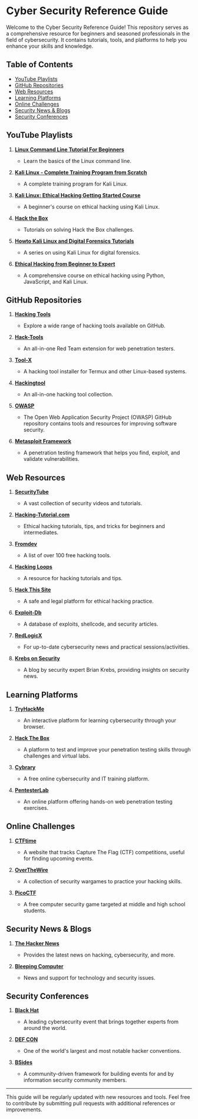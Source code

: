 # Cyber Security Reference Guide

Welcome to the Cyber Security Reference Guide! This repository serves as a comprehensive resource for beginners and seasoned professionals in the field of cybersecurity. It contains tutorials, tools, and platforms to help you enhance your skills and knowledge.

## Table of Contents
- [YouTube Playlists](#youtube-playlists)
- [GitHub Repositories](#github-repositories)
- [Web Resources](#web-resources)
- [Learning Platforms](#learning-platforms)
- [Online Challenges](#online-challenges)
- [Security News & Blogs](#security-news--blogs)
- [Security Conferences](#security-conferences)

## YouTube Playlists

1. **[Linux Command Line Tutorial For Beginners](https://www.youtube.com/playlist?list=PLS1QulWo1RIb9WVQGJ_vh-RQusbZgO_As)**
   - Learn the basics of the Linux command line.

2. **[Kali Linux - Complete Training Program from Scratch](https://www.youtube.com/playlist?list=PLnjNR4-S-EVqfJWovxEJyb7I0IOkKkoYM)**
   - A complete training program for Kali Linux.

3. **[Kali Linux: Ethical Hacking Getting Started Course](https://www.youtube.com/playlist?list=PLhfrWIlLOoKMe1Ue0IdeULQvEgCgQ3a1B)**
   - A beginner's course on ethical hacking using Kali Linux.

4. **[Hack the Box](https://www.youtube.com/playlist?list=PLknBjWBf926opBiorTcUKbh8XKHNbqoOE)**
   - Tutorials on solving Hack the Box challenges.

5. **[Howto Kali Linux and Digital Forensics Tutorials](https://www.youtube.com/playlist?list=PLoemDQII_b-5BWi1q_H61nUSyoc1HxxQ_)**
   - A series on using Kali Linux for digital forensics.

6. **[Ethical Hacking from Beginner to Expert](https://www.youtube.com/watch?v=jDRBST0_3tk&list=PLL4mtmkTOEwTco-8_mErG-zQy3f15F3aO)**
   - A comprehensive course on ethical hacking using Python, JavaScript, and Kali Linux.

## GitHub Repositories

1. **[Hacking Tools](https://github.com/topics/hacking-tools)**
   - Explore a wide range of hacking tools available on GitHub.

2. **[Hack-Tools](https://github.com/LasCC/Hack-Tools)**
   - An all-in-one Red Team extension for web penetration testers.

3. **[Tool-X](https://github.com/rajkumardusad/Tool-X)**
   - A hacking tool installer for Termux and other Linux-based systems.

4. **[Hackingtool](https://github.com/Z4nzu/hackingtool)**
   - An all-in-one hacking tool collection.

5. **[OWASP](https://github.com/OWASP)**
   - The Open Web Application Security Project (OWASP) GitHub repository contains tools and resources for improving software security.

6. **[Metasploit Framework](https://github.com/rapid7/metasploit-framework)**
   - A penetration testing framework that helps you find, exploit, and validate vulnerabilities.

## Web Resources

1. **[SecurityTube](http://www.securitytube.net/user/Vivek-Ramachandran)**
   - A vast collection of security videos and tutorials.

2. **[Hacking-Tutorial.com](https://www.hacking-tutorial.com/#sthash.FOv4jQnU.JAtJSXFc.dpbs)**
   - Ethical hacking tutorials, tips, and tricks for beginners and intermediates.

3. **[Fromdev](https://www.fromdev.com/2014/09/free-hacking-tools-hacker.html)**
   - A list of over 100 free hacking tools.

4. **[Hacking Loops](https://www.hackingloops.com/android-tips/)**
   - A resource for hacking tutorials and tips.

5. **[Hack This Site](https://www.hackthissite.org/register)**
   - A safe and legal platform for ethical hacking practice.

6. **[Exploit-Db](https://www.exploit-db.com/)**
   - A database of exploits, shellcode, and security articles.

7. **[RedLogicX](https://redlogicx.com)**
   - For up-to-date cybersecurity news and practical sessions/activities.

8. **[Krebs on Security](https://krebsonsecurity.com/)**
   - A blog by security expert Brian Krebs, providing insights on security news.

## Learning Platforms

1. **[TryHackMe](https://tryhackme.com/why-subscribe)**
   - An interactive platform for learning cybersecurity through your browser.

2. **[Hack The Box](https://www.hackthebox.com/)**
   - A platform to test and improve your penetration testing skills through challenges and virtual labs.

3. **[Cybrary](https://www.cybrary.it/)**
   - A free online cybersecurity and IT training platform.

4. **[PentesterLab](https://www.pentesterlab.com/)**
   - An online platform offering hands-on web penetration testing exercises.

## Online Challenges

1. **[CTFtime](https://ctftime.org/)**
   - A website that tracks Capture The Flag (CTF) competitions, useful for finding upcoming events.

2. **[OverTheWire](https://overthewire.org/wargames/)**
   - A collection of security wargames to practice your hacking skills.

3. **[PicoCTF](https://picoctf.org/)**
   - A free computer security game targeted at middle and high school students.

## Security News & Blogs

1. **[The Hacker News](https://thehackernews.com/)**
   - Provides the latest news on hacking, cybersecurity, and more.

2. **[Bleeping Computer](https://www.bleepingcomputer.com/)**
   - News and support for technology and security issues.

## Security Conferences

1. **[Black Hat](https://www.blackhat.com/)**
   - A leading cybersecurity event that brings together experts from around the world.

2. **[DEF CON](https://www.defcon.org/)**
   - One of the world's largest and most notable hacker conventions.

3. **[BSides](https://www.securitybsides.com/)**
   - A community-driven framework for building events for and by information security community members.

---

This guide will be regularly updated with new resources and tools. Feel free to contribute by submitting pull requests with additional references or improvements.
